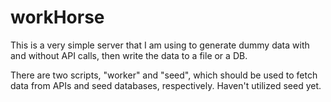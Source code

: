 # workHorse

This is a very simple server that I am using to generate dummy data with and without API calls, then write the data to a file or a DB.

There are two scripts, "worker" and "seed", which should be used to fetch data from APIs and seed databases, respectively. Haven't utilized seed yet.